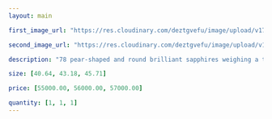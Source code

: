 ```yaml
---
layout: main

first_image_url: "https://res.cloudinary.com/deztgvefu/image/upload/v1723714891/forget-me-not-collection/necklaces/forget_me_not_lariat_necklace_diamond_and_sapphire_nkspltflrfmn_e_1_p2uxlj.webp"

second_image_url: "https://res.cloudinary.com/deztgvefu/image/upload/v1723714890/forget-me-not-collection/necklaces/forget_me_not_lariat_necklace_diamond_and_sapphire_nkspltflrfmn_e_2_hxgdcy.avif"

description: "78 pear-shaped and round brilliant sapphires weighing a total of approximately 8.61 carats and 99 marquise and round brilliant diamonds weighing a total of approximately 8.37 carats, set in platinum."

size: [40.64, 43.18, 45.71]

price: [55000.00, 56000.00, 57000.00]

quantity: [1, 1, 1]
---
```

